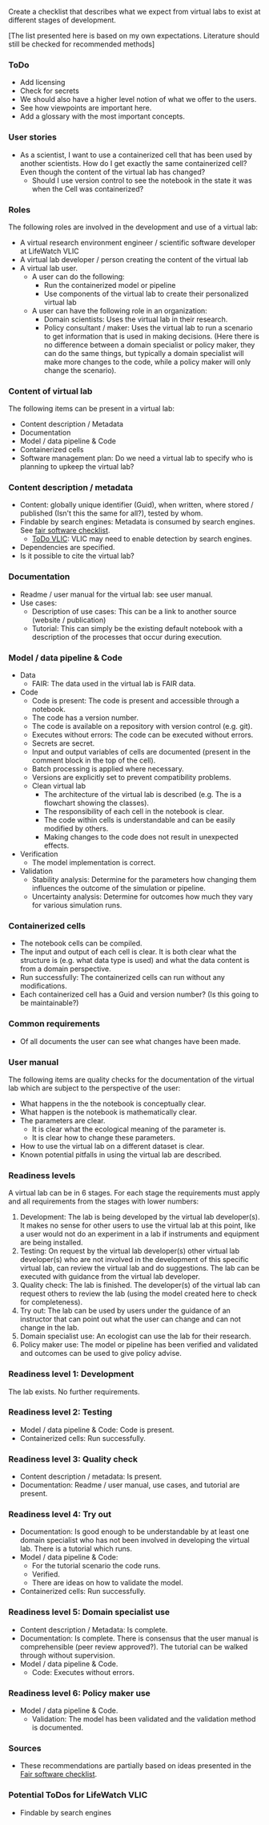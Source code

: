 Create a checklist that describes what we expect from virtual labs to exist at different stages of development.

[The list presented here is based on my own expectations. Literature should still be checked for recommended methods]

### ToDo
- Add licensing
- Check for secrets
- We should also have a higher level notion of what we offer to the users.
- See how viewpoints are important here.
- Add a glossary with the most important concepts.

### User stories
- As a scientist, I want to use a containerized cell that has been used by another scientists. How do I get exactly the same containerized cell? Even though the content of the virtual lab has changed?
  -  Should I use version control to see the notebook in the state it was when the Cell was containerized?

### Roles
The following roles are involved in the development and use of a virtual lab:
- A virtual research environment engineer / scientific software developer at LifeWatch VLIC
- A virtual lab developer / person creating the content of the virtual lab
- A virtual lab user. 
    - A user can do the following:
        - Run the containerized model or pipeline
        - Use components of the virtual lab to create their personalized virtual lab
    - A user can have the following role in an organization:
        - Domain scientists: Uses the virtual lab in their research.
        - Policy consultant / maker: Uses the virtual lab to run a scenario to get information that is used in making decisions.
(Here there is no difference between a domain specialist or policy maker, they can do the same things, but typically a domain specialist will make more changes to the code, while a policy maker will only change the scenario).

### Content of virtual lab
The following items can be present in a virtual lab:
- Content description / Metadata
- Documentation
- Model / data pipeline & Code
- Containerized cells
- Software management plan: Do we need a virtual lab to specify who is planning to upkeep the virtual lab?

### Content description / metadata
- Content: globally unique identifier (Guid), when written, where stored / published (Isn't this the same for all?), tested by whom.
- Findable by search engines: Metadata is consumed by search engines. See [fair software checklist](https://fairsoftwarechecklist.net/v0.2/).
  - [ToDo VLIC](#potential-todos-for-lifewatch-vlic): VLIC may need to enable detection by search engines. 
- Dependencies are specified.
- Is it possible to cite the virtual lab?

### Documentation
- Readme / user manual for the virtual lab: see user manual.
- Use cases:
     - Description of use cases: This can be a link to another source (website / publication)
     - Tutorial: This can simply be the existing default notebook with a description of the processes that occur during execution.

### Model / data pipeline & Code
- Data
  - FAIR: The data used in the virtual lab is FAIR data.  
- Code 
  - Code is present: The code is present and accessible through a notebook. 
  - The code has a version number.
  - The code is available on a repository with version control (e.g. git).
  - Executes without errors: The code can be executed without errors.
  - Secrets are secret.
  - Input and output variables of cells are documented (present in the comment block in the top of the cell).
  - Batch processing is applied where necessary.
  - Versions are explicitly set to prevent compatibility problems.
  - Clean virtual lab
    - The architecture of the virtual lab is described (e.g. The is a flowchart showing the classes).
    - The responsibility of each cell in the notebook is clear.
    - The  code within cells is understandable and can be easily modified by others.
    - Making changes to the code does not result in unexpected effects.
- Verification
    - The model implementation is correct.
- Validation
    - Stability analysis: Determine for the parameters how changing them influences the outcome of the simulation or pipeline. 
    - Uncertainty analysis: Determine for outcomes how much they vary for various simulation runs. 

### Containerized cells
- The notebook cells can be compiled.
- The input and output of each cell is clear. It is both clear what the structure is (e.g. what data type is used) and what the data content is from a domain perspective. 
- Run successfully: The containerized cells can run without any modifications.
- Each containerized cell has a Guid and version number? (Is this going  to be maintainable?)

### Common requirements
- Of all documents the user can see what changes have been made.

### User manual
The following items are quality checks for the documentation of the virtual lab which are subject to the perspective of the user:
- What happens in the the notebook is conceptually clear.
- What happen is the notebook is mathematically clear.
- The parameters are clear.
    - It is clear what the ecological meaning of the parameter is.  
    - It is clear how to change these parameters.
- How to use the virtual lab on a different dataset is clear.
- Known potential pitfalls in using the virtual lab are described.

### Readiness levels
A virtual lab can be in 6 stages. For each stage the requirements must apply and all requirements from the stages with lower numbers:

1. Development: The lab is being developed by the virtual lab developer(s). It makes no sense for other users to use the virtual lab at this point, like a user would not do an experiment in a lab if instruments and equipment are being installed.
2. Testing: On request by the virtual lab developer(s) other virtual lab developer(s) who are not involved in the development of this specific virtual lab, can review the virtual lab and do suggestions. The lab can be executed with guidance from the virtual lab developer.
3. Quality check: The lab is finished. The developer(s) of the virtual lab can request others to review the lab (using the model created here to check for completeness).
4. Try out: The lab can be used by users under the guidance of an instructor that can point out what the user can change and can not change in the lab. 
5.  Domain specialist use: An ecologist can use the lab for their research.
6. Policy maker use: The model or pipeline has been verified and validated and outcomes can be used to give policy advise.

### Readiness level 1: Development
The lab exists. No further requirements.

### Readiness level 2: Testing
- Model / data pipeline & Code: Code is present. 
- Containerized cells: Run successfully.

### Readiness level 3: Quality check
- Content description / metadata: Is present.
- Documentation: Readme / user manual, use cases, and tutorial are present.

### Readiness level 4: Try out
- Documentation: Is good enough to be understandable by at least one domain specialist who has not been involved in developing the virtual lab. There is a tutorial which runs.
- Model / data pipeline & Code: 
  - For the tutorial scenario the code runs. 
  - Verified. 
  - There are ideas on how to validate the model.
- Containerized cells: Run successfully.

### Readiness level 5: Domain specialist use
- Content description / Metadata: Is complete.
- Documentation: Is complete. There is consensus that the user manual is comprehensible (peer review approved?). The tutorial can be walked through without supervision.
- Model / data pipeline & Code.
    - Code: Executes without errors.

### Readiness level 6: Policy maker use
- Model / data pipeline & Code.
    - Validation: The model has been validated and the validation method is documented.

### Sources
- These recommendations are partially based on ideas presented in the [Fair software checklist](https://fairsoftwarechecklist.net/v0.2/).

### Potential ToDos for LifeWatch VLIC
- Findable by search engines